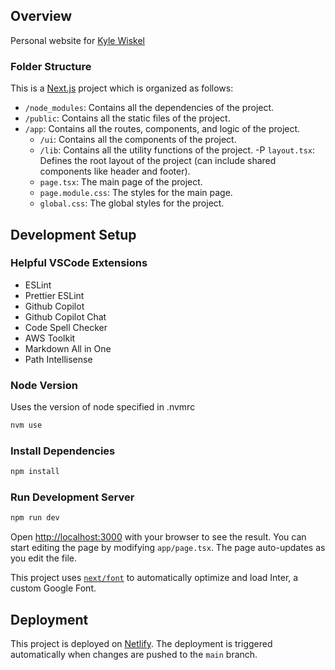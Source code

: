 ## Overview

Personal website for [Kyle Wiskel](https://kylewiskel.dev)

### Folder Structure

This is a [Next.js](https://nextjs.org/) project which is organized as follows:

- `/node_modules`: Contains all the dependencies of the project.
- `/public`: Contains all the static files of the project.
- `/app`: Contains all the routes, components, and logic of the project.
  - `/ui`: Contains all the components of the project.
  - `/lib`: Contains all the utility functions of the project.
    -P `layout.tsx`: Defines the root layout of the project (can include shared components like header and footer).
  - `page.tsx`: The main page of the project.
  - `page.module.css`: The styles for the main page.
  - `global.css`: The global styles for the project.

## Development Setup

### Helpful VSCode Extensions

- ESLint
- Prettier ESLint
- Github Copilot
- Github Copilot Chat
- Code Spell Checker
- AWS Toolkit
- Markdown All in One
- Path Intellisense

### Node Version

Uses the version of node specified in .nvmrc

```zsh
nvm use
```

### Install Dependencies

```zsh
npm install
```

### Run Development Server

```zsh
npm run dev
```

Open [http://localhost:3000](http://localhost:3000) with your browser to see the result.
You can start editing the page by modifying `app/page.tsx`. The page auto-updates as you edit the file.

This project uses [`next/font`](https://nextjs.org/docs/basic-features/font-optimization) to automatically optimize and load Inter, a custom Google Font.

## Deployment

This project is deployed on [Netlify](https://netlify.com/). The deployment is triggered automatically when changes are pushed to the `main` branch.
